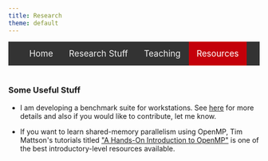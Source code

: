 ```yaml
---
title: Research
theme: default
---
```

<style>
    
/* Add a black background color to the top navigation */
.topnav {
  background-color: #333;
  overflow: hidden;
  display:flex;
  justify-content:center;
}

/* Style the links inside the navigation bar */
.topnav a {
  float: left;
  color: #f2f2f2;
  text-align: center;
  padding: 14px 16px;
  text-decoration: none;
  font-size: 17px;
}

/* Change the color of links on hover */
.topnav a:hover {
  background-color: #ddd;
  color: black;
}

/* Add a color to the active/current link */
.topnav a.active {
  background-color: #c4000a;
  color: white;
}
</style>
<div class="topnav">
  <a href="index.html">Home</a>
  <a href="res_pub_conf.html">Research Stuff</a>
  <a href="teaching.html">Teaching</a>
  <a class="active" href="resources.html">Resources</a>
</div>
<br>

### Some Useful Stuff

- I am developing a benchmark suite for workstations. See [here] for more details and also if you would like to contribute, let me know.

- If you want to learn shared-memory parallelism using OpenMP, Tim Mattson's tutorials titled ["A Hands-On Introduction to OpenMP"] is one of the best introductory-level resources available.

["A Hands-On Introduction to OpenMP"]: https://youtube.com/playlist?list=PLLX-Q6B8xqZ8n8bwjGdzBJ25X2utwnoEG 
[here]: https://github.com/dhrubajyoti98/HPPWB
